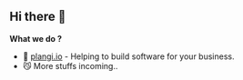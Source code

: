 ## Hi there 👋

**What we do ?**

- :rainbow: [plangi.io](https://plangi.io) - Helping to build software for your business.
- :smirk_cat: More stuffs incoming..
